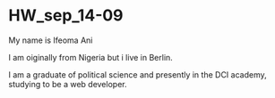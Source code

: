 # HW_sep_14-09

My name is Ifeoma Ani

I am oiginally from Nigeria but i live in Berlin.

I am a graduate of political science and presently in the DCI academy, studying to be a web developer.
